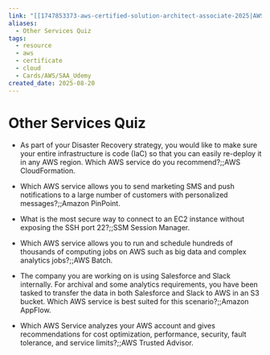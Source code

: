 ```yaml
---
link: "[[1747853373-aws-certified-solution-architect-associate-2025|AWS Certified Solution Architect Associate 2025]]"
aliases:
  - Other Services Quiz
tags:
  - resource
  - aws
  - certificate
  - cloud
  - Cards/AWS/SAA_Udemy
created_date: 2025-08-20
---
```

# Other Services Quiz
- As part of your Disaster Recovery strategy, you would like to make sure your entire infrastructure is code (IaC) so that you can easily re-deploy it in any AWS region. Which AWS service do you recommend?;;AWS CloudFormation.
<!--SR:!2025-08-25,4,270-->
- Which AWS service allows you to send marketing SMS and push notifications to a large number of customers with personalized messages?;;Amazon PinPoint.
<!--SR:!2025-08-25,3,250-->
- What is the most secure way to connect to an EC2 instance without exposing the SSH port 22?;;SSM Session Manager.
<!--SR:!2025-08-24,3,250-->
- Which AWS service allows you to run and schedule hundreds of thousands of computing jobs on AWS such as big data and complex analytics jobs?;;AWS Batch.
<!--SR:!2025-08-25,3,250-->
- The company you are working on is using Salesforce and Slack internally. For archival and some analytics requirements, you have been tasked to transfer the data in both Salesforce and Slack to AWS in an S3 bucket. Which AWS service is best suited for this scenario?;;Amazon AppFlow.
<!--SR:!2025-08-25,3,250-->
- Which AWS Service analyzes your AWS account and gives recommendations for cost optimization, performance, security, fault tolerance, and service limits?;;AWS Trusted Advisor.
<!--SR:!2025-08-25,3,250-->
